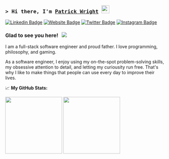 ### <samp>&gt; Hi there, I'm <a href="#" target="_blank">Patrick Wright</a> <img src="https://media.giphy.com/media/hvRJCLFzcasrR4ia7z/giphy.gif" width="25"> </samp>

[![Linkedin Badge](https://img.shields.io/badge/-LinkedIn-0e76a8?style=flat-square&logo=Linkedin&logoColor=white)](https://linkedin.com/in/wright-patrick)
[![Website Badge](https://img.shields.io/badge/Website-3b5998?style=flat-square&logo=google-chrome&logoColor=white)](#)
[![Twitter Badge](https://img.shields.io/badge/-Twitter-00acee?style=flat-square&logo=Twitter&logoColor=white)](https://twitter.com/patrickdane_)
[![Instagram Badge](https://img.shields.io/badge/-Instagram-e4405f?style=flat-square&logo=Instagram&logoColor=white)](https://instagram.com/patrickdane/)

### Glad to see you here! &nbsp; ![](https://visitor-badge.glitch.me/badge?page_id=wrightpatrick.wrightpatrick)

I am a full-stack software engineer and proud father. I love programming, philosophy, and gaming.

As a software engineer, I enjoy using my on-the-spot problem-solving skills, my obsessive attention to detail, and letting my curiousity run free. That's why I like to make things that people can use every day to improve their lives.

📈 **My GitHub Stats:**

<p>
  <img height="180em" src="https://github-readme-stats.vercel.app/api?username=wrightpatrick&show_icons=true&hide_border=true&&count_private=true&include_all_commits=true" />
  <img height="180em" src="https://github-readme-stats.vercel.app/api/top-langs/?username=wrightpatrick&exclude_repo=KNN-Image-Classification&show_icons=true&hide_border=true&layout=compact&langs_count=8"/>
</p>
